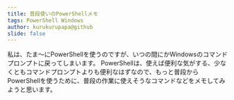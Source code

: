 ```yaml
---
title: 普段使いのPowerShellメモ
tags: PowerShell Windows
author: kurukurupapa@github
slide: false
---
```

私は、たま～にPowerShellを使うのですが、いつの間にかWindowsのコマンドプロンプトに戻ってしまいます。
PowerShellは、使えば便利な気がする、少なくともコマンドプロンプトよりも便利なはずなので、もっと普段からPowerShellを使うために、普段の作業に使えそうなコマンドなどをメモしてみようと思います。
